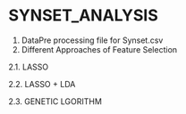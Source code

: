 # SYNSET_ANALYSIS
1. DataPre processing file for Synset.csv
2. Different Approaches of Feature Selection
   
2.1. LASSO

2.2. LASSO + LDA

2.3. GENETIC LGORITHM
